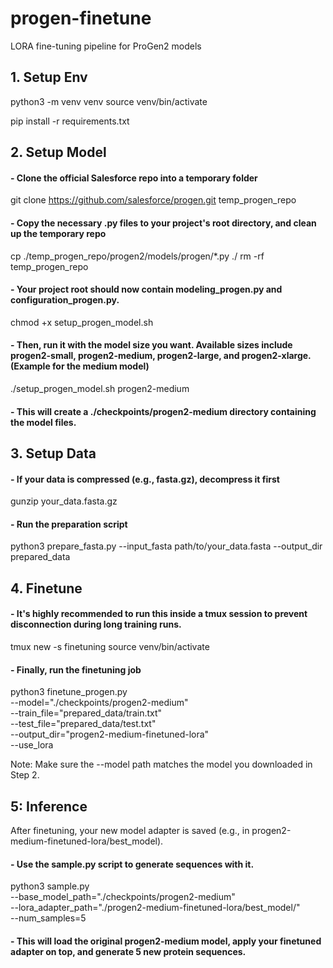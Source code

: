 # progen-finetune
LORA fine-tuning pipeline for ProGen2 models


## 1. Setup Env
python3 -m venv venv
source venv/bin/activate

pip install -r requirements.txt


## 2. Setup Model 
#### - Clone the official Salesforce repo into a temporary folder
git clone https://github.com/salesforce/progen.git temp_progen_repo

#### - Copy the necessary .py files to your project's root directory, and clean up the temporary repo
cp ./temp_progen_repo/progen2/models/progen/*.py ./
rm -rf temp_progen_repo

#### - Your project root should now contain modeling_progen.py and configuration_progen.py.

chmod +x setup_progen_model.sh
#### - Then, run it with the model size you want. Available sizes include progen2-small, progen2-medium, progen2-large, and progen2-xlarge. (Example for the medium model)
./setup_progen_model.sh progen2-medium

#### - This will create a ./checkpoints/progen2-medium directory containing the model files.


## 3. Setup Data
#### - If your data is compressed (e.g., fasta.gz), decompress it first
gunzip your_data.fasta.gz

#### - Run the preparation script
python3 prepare_fasta.py --input_fasta path/to/your_data.fasta --output_dir prepared_data

## 4. Finetune
#### - It's highly recommended to run this inside a tmux session to prevent disconnection during long training runs.

tmux new -s finetuning
source venv/bin/activate

#### - Finally, run the finetuning job
python3 finetune_progen.py \
    --model="./checkpoints/progen2-medium" \
    --train_file="prepared_data/train.txt" \
    --test_file="prepared_data/test.txt" \
    --output_dir="progen2-medium-finetuned-lora" \
    --use_lora
    
Note: Make sure the --model path matches the model you downloaded in Step 2.

## 5: Inference
After finetuning, your new model adapter is saved (e.g., in progen2-medium-finetuned-lora/best_model). 
#### - Use the sample.py script to generate sequences with it.

python3 sample.py \
    --base_model_path="./checkpoints/progen2-medium" \
    --lora_adapter_path="./progen2-medium-finetuned-lora/best_model/" \
    --num_samples=5

#### - This will load the original progen2-medium model, apply your finetuned adapter on top, and generate 5 new protein sequences.
